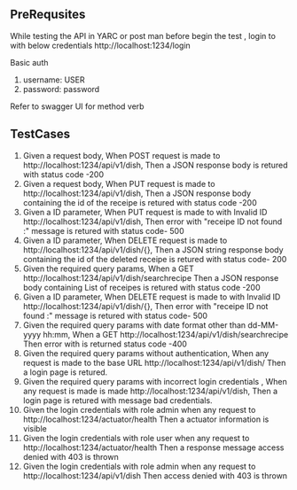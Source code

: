 ## PreRequsites

While testing the API in YARC or post man before begin the test , login to with below credentials http://localhost:1234/login 


Basic auth 
 1. username: USER
 2. password: password

Refer to swagger UI for method verb

## TestCases
 
 1. Given a request body, When POST  request is made  to http://localhost:1234/api/v1/dish,
 Then a JSON response body is retured with status code -200
 2. Given a request body, When PUT request is made to http://localhost:1234/api/v1/dish,
 Then  a JSON response body containing the id of the receipe is retured  with status code -200
 3. Given a ID parameter, When PUT request is made to with Invalid ID http://localhost:1234/api/v1/dish,
 Then  error with "receipe ID not found :" message is retured with status code- 500
 4. Given a ID parameter, When DELETE request is made to http://localhost:1234/api/v1/dish/{<id>},
 Then  a JSON string response body containing the id of the deleted receipe is retured with status code- 200
 5. Given the required query params, When a GET http://localhost:1234/api/v1/dish/searchrecipe
  Then  a JSON response body containing List of receipes is retured  with status code -200
 6. Given a ID parameter, When DELETE request is made to with Invalid ID http://localhost:1234/api/v1/dish/{<id>},
 Then  error with "receipe ID not found :" message is retured with status code- 500
 7. Given the required query params with date format other than dd-MM-yyyy hh:mm, When a GET http://localhost:1234/api/v1/dish/searchrecipe
  Then error with is returned status code -400
 8. Given the required query params without authentication, When any request is made to the base URL http://localhost:1234/api/v1/dish/
  Then  a login page is retured.
  9. Given the required query params with incorrect login credentials , When any request is made  is made http://localhost:1234/api/v1/dish, Then  a login page is retured with message bad credentials.
  10. Given the login credentials with role admin when any request to http://localhost:1234/actuator/health
  Then a actuator information is visible
  11. Given the login credentials with role user when any request to http://localhost:1234/actuator/health
  Then a response message access denied with 403 is thrown
  12. Given the login credentials with role admin when any request to http://localhost:1234/api/v1/dish
  Then access denied with 403 is thrown
  
  
  
  